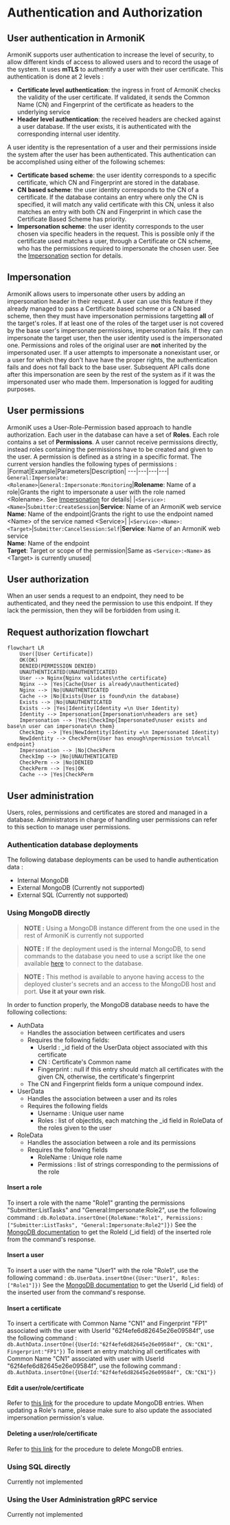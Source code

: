 # Authentication and Authorization

## User authentication in ArmoniK

ArmoniK supports user authentication to increase the level of security, to allow different kinds of access to allowed users and to record the usage of the system. It uses **mTLS** to authentify a user with their user certificate.
This authentication is done at 2 levels :
- **Certificate level authentication**: the ingress in front of ArmoniK checks the validity of the user certificate. If validated, it sends the Common Name (CN) and Fingerprint of the certificate as headers to the underlying service
- **Header level authentication**: the received headers are checked against a user database. If the user exists, it is authenticated with the corresponding internal user identity.

A user identity is the representation of a user and their permissions inside the system after the user has been authenticated. This authentication can be accomplished using either of the following schemes:
- **Certificate based scheme**: the user identity corresponds to a specific certificate, which CN and Fingerprint are stored in the database.
- **CN based scheme**: the user identity corresponds to the CN of a certificate. If the database contains an entry where only the CN is specified, it will match any valid certificate with this CN, unless it also matches an entry with both CN and Fingerprint in which case the Certificate Based Scheme has priority.
- **Impersonation scheme**: the user identity corresponds to the user chosen via specific headers in the request. This is possible only if the certificate used matches a user, through a Certificate or CN scheme, who has the permissions required to impersonate the chosen user. See the [Impersonation](#impersonation) section for details. 

## Impersonation

ArmoniK allows users to impersonate other users by adding an impersonation header in their request. A user can use this feature if they already managed to pass a Certificate based scheme or a CN based scheme, then they must have impersonation permissions targetting **all** of the target's roles. If at least one of the roles of the target user is not covered by the base user's impersonate permissions, impersonation fails. If they can impersonate the target user, then the user identity used is the impersonated one. Permissions and roles of the original user are **not** inherited by the impersonated user. If a user attempts to impersonate a nonexistant user, or a user for which they don't have have the proper rights, the authentication fails and does not fall back to the base user. Subsequent API calls done after this impersonation are seen by the rest of the system as if it was the impersonated user who made them. Impersonation is logged for auditing purposes.

## User permissions

ArmoniK uses a User-Role-Permission based approach to handle authorization. Each user in the database can have a set of **Roles**. Each role contains a set of **Permissions**. A user cannot receive permissions directly, instead roles containing the permissions have to be created and given to the user. A permission is defined as a string in a specific format.
The current version handles the following types of permissions :
|Format|Example|Parameters|Description|
---|---|---|---|
``General:Impersonate:<Rolename>``|``General:Impersonate:Monitoring``|**Rolename**: Name of a role|Grants the right to impersonate a user with the role named \<Rolename\>. See [Impersonation](#impersonation) for details|
|``<Service>:<Name>``|``Submitter:CreateSession``|**Service**: Name of an ArmoniK web service<br>**Name**: Name of the endpoint|Grants the right to use the endpoint named \<Name\> of the service named \<Service\>|
|``<Service>:<Name>:<Target>``|``Submitter:CancelSession:Self``|**Service**: Name of an ArmoniK web service<br>**Name**: Name of the endpoint<br>**Target**: Target or scope of the permission|Same as ``<Service>:<Name>`` as \<Target\> is currently unused|

## User authorization
When an user sends a request to an endpoint, they need to be authenticated, and they need the permission to use this endpoint. If they lack the permission, then they will be forbidden from using it.

## Request authorization flowchart

```mermaid
flowchart LR
    User([User Certificate])
    OK(OK)
    DENIED(PERMISSION DENIED)
    UNAUTHENTICATED(UNAUTHENTICATED)
    User --> Nginx{Nginx validates\nthe certificate}
    Nginx --> |Yes|Cache{User is already\nauthenticated}
    Nginx --> |No|UNAUTHENTICATED
    Cache --> |No|Exists{User is found\nin the database}
    Exists --> |No|UNAUTHENTICATED
    Exists --> |Yes|Identity(Identity =\n User Identity)
    Identity --> Impersonation{Impersonation\nheaders are set}
    Impersonation --> |Yes|CheckImp{Impersonated\nuser exists and base\n user can impersonate\n them}
    CheckImp --> |Yes|NewIdentity(Identity =\n Impersonated Identity)
    NewIdentity --> CheckPerm{User has enough\npermission to\ncall endpoint}
    Impersonation --> |No|CheckPerm
    CheckImp --> |No|UNAUTHENTICATED
    CheckPerm --> |No|DENIED
    CheckPerm --> |Yes|OK
    Cache --> |Yes|CheckPerm
```

## User administration
Users, roles, permissions and certificates are stored and managed in a database. Administrators in charge of handling user permissions can refer to this section to manage user permissions.

### Authentication database deployments
The following database deployments can be used to handle authentication data :
- Internal MongoDB
- External MongoDB (Currently not supported)
- External SQL (Currently not supported)

### Using MongoDB directly
> **NOTE :** Using a MongoDB instance different from the one used in the rest of ArmoniK is currently not supported

> **NOTE :** If the deployment used is the internal MongoDB, to send commands to the database you need to use a script like the one available [here](https://github.com/aneoconsulting/ArmoniK/blob/main/tools/access-mongo.sh) to connect to the database.

> **NOTE :** This method is available to anyone having access to the deployed cluster's secrets and an access to the MongoDB host and port. **Use it at your own risk**.

In order to function properly, the MongoDB database needs to have the following collections:
- AuthData
  - Handles the association between certificates and users
  - Requires the following fields:
    - UserId : _id field of the UserData object associated with this certificate
    - CN : Certificate's Common name
    - Fingerprint : null if this entry should match all certificates with the given CN, otherwise, the certificate's fingerprint
  - The CN and Fingerprint fields form a unique compound index.
- UserData
  - Handles the association between a user and its roles
  - Requires the following fields
    - Username : Unique user name
    - Roles : list of objectIds, each matching the _id field in RoleData of the roles given to the user
- RoleData
  - Handles the association between a role and its permissions
  - Requires the following fields
    - RoleName : Unique role name
    - Permissions : list of strings corresponding to the permissions of the role

#### Insert a role
To insert a role with the name "Role1" granting the permissions "Submitter:ListTasks" and "General:Impersonate:Role2", use the following command :
```db.RoleData.insertOne({RoleName:"Role1", Permissions:["Submitter:ListTasks", "General:Impersonate:Role2"]})```
See the [MongoDB documentation](https://www.mongodb.com/docs/manual/reference/method/db.collection.insertOne/) to get the RoleId (_id field) of the inserted role from the command's response.

#### Insert a user
To insert a user with the name "User1" with the role "Role1", use the following command :
```db.UserData.insertOne({User:"User1", Roles:["Role1"]})```
See the [MongoDB documentation](https://www.mongodb.com/docs/manual/reference/method/db.collection.insertOne/) to get the UserId (_id field) of the inserted user from the command's response.

#### Insert a certificate
To insert a certificate with Common Name "CN1" and Fingerprint "FP1" associated with the user with UserId "62f4efe6d82645e26e09584f", use the following command :
```db.AuthData.insertOne({UserId:"62f4efe6d82645e26e09584f", CN:"CN1", Fingerprint:"FP1"})```
To insert an entry matching all certificates with Common Name "CN1" associated with user with UserId "62f4efe6d82645e26e09584f", use the following command :
```db.AuthData.insertOne({UserId:"62f4efe6d82645e26e09584f", CN:"CN1"})```

#### Edit a user/role/certificate
Refer to [this link](https://www.mongodb.com/docs/manual/reference/method/db.collection.findOneAndUpdate/) for the procedure to update MongoDB entries. When updating a Role's name, please make sure to also update the associated impersonation permission's value.

#### Deleting a user/role/certificate
Refer to [this link](https://www.mongodb.com/docs/manual/reference/method/db.collection.findOneAndDelete/) for the procedure to delete MongoDB entries.

### Using SQL directly
Currently not implemented

### Using the User Administration gRPC service
Currently not implemented